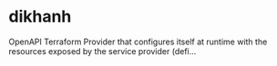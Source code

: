 # dikhanh
OpenAPI Terraform Provider that configures itself at runtime with the resources exposed by the service provider (defi…
